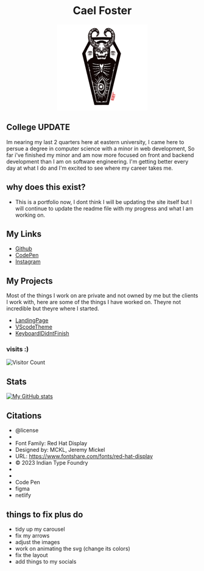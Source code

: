 <h1 align="center"> Cael Foster </h1>

<!-- [img](Faveicons And images/logo-1.png) -->
<p align="center">
<img src="Faveicons And images/logo-1.png" alt="logo">
</p>

## College UPDATE

Im nearing my last 2 quarters here at eastern university, I came here to persue a degree in computer science with a minor in web development,
So far i've finished my minor and am now more focused on front and backend development than I am on software engineering. I'm getting better
every day at what I do and I'm excited to see where my career takes me.

## why does this exist?

- This is a portfolio now, I dont think I will be updating the site itself but I will
  continue to update the readme file with my progress and what I am working on.

## My Links

- [Github](https://github.com/CaelFoster)
- [CodePen](https://codepen.io/cfoster19)
- [Instagram](https://www.instagram.com/cael__foster/)

## My Projects

Most of the things I work on are private and not owned by me but the clients I work with, here are some of the things I have worked on.
Theyre not incredible but theyre where I started.

- [LandingPage](https://github.com/CaelFoster/CaelFoster.github.io)
- [VScodeTheme](https://github.com/CaelFoster/spring-theme)
- [KeyboardIDidntFinish](https://github.com/CaelFoster/KeyboardPiano)

### visits :)

![Visitor Count](https://profile-counter.glitch.me/{CaelFoster}/count.svg)

## Stats

[![My GitHub stats](https://github-readme-stats.vercel.app/api?username=CaelFoster)](https://github.com/anuraghazra/github-readme-stats)

## Citations

- @license
-
- Font Family: Red Hat Display
- Designed by: MCKL, Jeremy Mickel
- URL: https://www.fontshare.com/fonts/red-hat-display
- © 2023 Indian Type Foundry
-
-
- Code Pen
- figma
- netlify

## things to fix plus do

- tidy up my carousel
- fix my arrows
- adjust the images
- work on animating the svg (change its colors)
- fix the layout
- add things to my socials

